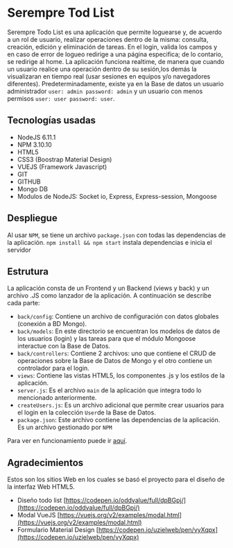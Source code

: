 # Serempre Tod List
Serempre Todo List es una aplicación que permite loguearse y, de acuerdo a un rol de usuario, realizar operaciones dentro de la misma: consulta, creación, edición y eliminación de tareas. En el login, valida los campos y en caso de error de logueo redirige a una página especifica; de lo contario, se redirige al home. La aplicación funciona realtime, de manera que cuando un usuario realice una operación dentro de su sesión,los demás la visualizaran en tiempo real (usar sesiones en equipos y/o navegadores diferentes). Predeterminadamente, existe ya en la Base de datos un usuario administrador `user: admin password: admin` y un usuario con menos permisos `user: user password: user`.

## Tecnologías usadas

* NodeJS 6.11.1
* NPM 3.10.10
* HTML5
* CSS3 (Boostrap Material Design)
* VUEJS (Framework Javascript)
* GIT
* GITHUB
* Mongo DB
* Modulos de NodeJS: Socket io, Express, Express-session, Mongoose

## Despliegue
Al usar `NPM`, se tiene un archivo `package.json` con todas las dependencias de la aplicación. `npm install && npm start` instala dependencias e inicia el servidor

## Estrutura
La aplicación consta de un Frontend y un Backend (views y back) y un archivo .JS como lanzador de la aplicación. A continuación se describe cada parte:
* `back/config`: Contiene un archivo de configuración con datos globales (conexión a BD Mongo).
* `back/models`: En este directorio se encuentran los modelos de datos de los usuarios (login) y las tareas para que el módulo Mongoose interactue con la Base de Datos.
* `back/controllers`: Contiene 2 archivos: uno que contiene el CRUD de operaciones sobre la Base de Datos de Mongo y el otro contiene un controlador para el login.
* `views`: Contiene las vistas HTML5, los componentes .js y los estilos de la aplicación.
* `server.js`: Es el archivo `main` de la aplicación que integra todo lo mencionado anteriormente.
* `createUsers.js`: Es un archivo adicional que permite crear usuarios para el login en la colección `User`de la Base de Datos. 
* `package.json`: Este archivo contiene las dependencias de la aplicación. Es un archivo gestionado por `NPM`

Para ver en funcionamiento puede ir [aquí](https://serempretodolist.herokuapp.com/index/).

## Agradecimientos

Estos son los sitios Web en los cuales se basó el proyecto para el diseño de la interfaz Web HTML5.

* Diseño todo list [https://codepen.io/oddvalue/full/dpBGpj/](https://codepen.io/oddvalue/full/dpBGpj/)
* Modal VueJS [https://vuejs.org/v2/examples/modal.html](https://vuejs.org/v2/examples/modal.html)
* Formulario Material Design [https://codepen.io/uzielweb/pen/vyXqpx](https://codepen.io/uzielweb/pen/vyXqpx)